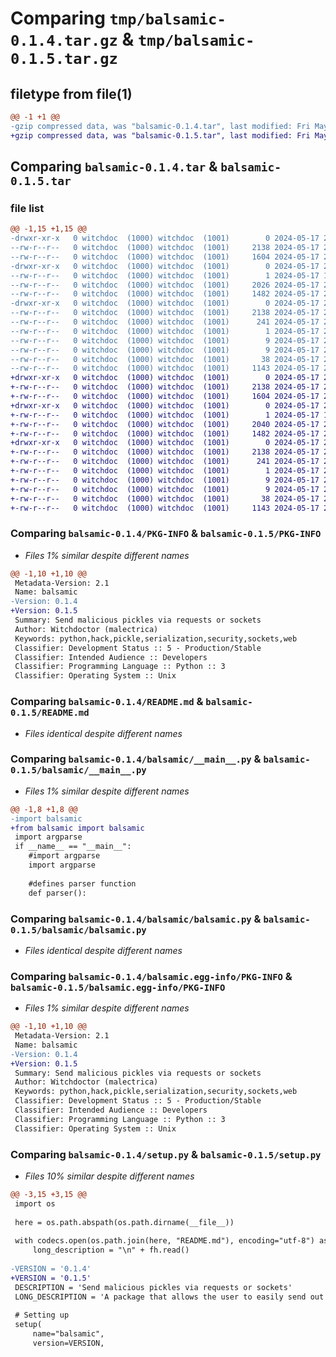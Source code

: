 # Comparing `tmp/balsamic-0.1.4.tar.gz` & `tmp/balsamic-0.1.5.tar.gz`

## filetype from file(1)

```diff
@@ -1 +1 @@
-gzip compressed data, was "balsamic-0.1.4.tar", last modified: Fri May 17 23:29:58 2024, max compression
+gzip compressed data, was "balsamic-0.1.5.tar", last modified: Fri May 17 23:32:39 2024, max compression
```

## Comparing `balsamic-0.1.4.tar` & `balsamic-0.1.5.tar`

### file list

```diff
@@ -1,15 +1,15 @@
-drwxr-xr-x   0 witchdoc  (1000) witchdoc  (1001)        0 2024-05-17 23:29:58.123101 balsamic-0.1.4/
--rw-r--r--   0 witchdoc  (1000) witchdoc  (1001)     2138 2024-05-17 23:29:58.123101 balsamic-0.1.4/PKG-INFO
--rw-r--r--   0 witchdoc  (1000) witchdoc  (1001)     1604 2024-05-17 23:29:20.000000 balsamic-0.1.4/README.md
-drwxr-xr-x   0 witchdoc  (1000) witchdoc  (1001)        0 2024-05-17 23:29:58.123101 balsamic-0.1.4/balsamic/
--rw-r--r--   0 witchdoc  (1000) witchdoc  (1001)        1 2024-05-17 19:32:39.000000 balsamic-0.1.4/balsamic/__innit__.py
--rw-r--r--   0 witchdoc  (1000) witchdoc  (1001)     2026 2024-05-17 23:20:54.000000 balsamic-0.1.4/balsamic/__main__.py
--rw-r--r--   0 witchdoc  (1000) witchdoc  (1001)     1482 2024-05-17 23:02:34.000000 balsamic-0.1.4/balsamic/balsamic.py
-drwxr-xr-x   0 witchdoc  (1000) witchdoc  (1001)        0 2024-05-17 23:29:58.123101 balsamic-0.1.4/balsamic.egg-info/
--rw-r--r--   0 witchdoc  (1000) witchdoc  (1001)     2138 2024-05-17 23:29:58.000000 balsamic-0.1.4/balsamic.egg-info/PKG-INFO
--rw-r--r--   0 witchdoc  (1000) witchdoc  (1001)      241 2024-05-17 23:29:58.000000 balsamic-0.1.4/balsamic.egg-info/SOURCES.txt
--rw-r--r--   0 witchdoc  (1000) witchdoc  (1001)        1 2024-05-17 23:29:58.000000 balsamic-0.1.4/balsamic.egg-info/dependency_links.txt
--rw-r--r--   0 witchdoc  (1000) witchdoc  (1001)        9 2024-05-17 23:29:58.000000 balsamic-0.1.4/balsamic.egg-info/requires.txt
--rw-r--r--   0 witchdoc  (1000) witchdoc  (1001)        9 2024-05-17 23:29:58.000000 balsamic-0.1.4/balsamic.egg-info/top_level.txt
--rw-r--r--   0 witchdoc  (1000) witchdoc  (1001)       38 2024-05-17 23:29:58.123101 balsamic-0.1.4/setup.cfg
--rw-r--r--   0 witchdoc  (1000) witchdoc  (1001)     1143 2024-05-17 23:29:50.000000 balsamic-0.1.4/setup.py
+drwxr-xr-x   0 witchdoc  (1000) witchdoc  (1001)        0 2024-05-17 23:32:39.417243 balsamic-0.1.5/
+-rw-r--r--   0 witchdoc  (1000) witchdoc  (1001)     2138 2024-05-17 23:32:39.417243 balsamic-0.1.5/PKG-INFO
+-rw-r--r--   0 witchdoc  (1000) witchdoc  (1001)     1604 2024-05-17 23:29:20.000000 balsamic-0.1.5/README.md
+drwxr-xr-x   0 witchdoc  (1000) witchdoc  (1001)        0 2024-05-17 23:32:39.417243 balsamic-0.1.5/balsamic/
+-rw-r--r--   0 witchdoc  (1000) witchdoc  (1001)        1 2024-05-17 19:32:39.000000 balsamic-0.1.5/balsamic/__innit__.py
+-rw-r--r--   0 witchdoc  (1000) witchdoc  (1001)     2040 2024-05-17 23:32:19.000000 balsamic-0.1.5/balsamic/__main__.py
+-rw-r--r--   0 witchdoc  (1000) witchdoc  (1001)     1482 2024-05-17 23:02:34.000000 balsamic-0.1.5/balsamic/balsamic.py
+drwxr-xr-x   0 witchdoc  (1000) witchdoc  (1001)        0 2024-05-17 23:32:39.417243 balsamic-0.1.5/balsamic.egg-info/
+-rw-r--r--   0 witchdoc  (1000) witchdoc  (1001)     2138 2024-05-17 23:32:39.000000 balsamic-0.1.5/balsamic.egg-info/PKG-INFO
+-rw-r--r--   0 witchdoc  (1000) witchdoc  (1001)      241 2024-05-17 23:32:39.000000 balsamic-0.1.5/balsamic.egg-info/SOURCES.txt
+-rw-r--r--   0 witchdoc  (1000) witchdoc  (1001)        1 2024-05-17 23:32:39.000000 balsamic-0.1.5/balsamic.egg-info/dependency_links.txt
+-rw-r--r--   0 witchdoc  (1000) witchdoc  (1001)        9 2024-05-17 23:32:39.000000 balsamic-0.1.5/balsamic.egg-info/requires.txt
+-rw-r--r--   0 witchdoc  (1000) witchdoc  (1001)        9 2024-05-17 23:32:39.000000 balsamic-0.1.5/balsamic.egg-info/top_level.txt
+-rw-r--r--   0 witchdoc  (1000) witchdoc  (1001)       38 2024-05-17 23:32:39.417243 balsamic-0.1.5/setup.cfg
+-rw-r--r--   0 witchdoc  (1000) witchdoc  (1001)     1143 2024-05-17 23:32:23.000000 balsamic-0.1.5/setup.py
```

### Comparing `balsamic-0.1.4/PKG-INFO` & `balsamic-0.1.5/PKG-INFO`

 * *Files 1% similar despite different names*

```diff
@@ -1,10 +1,10 @@
 Metadata-Version: 2.1
 Name: balsamic
-Version: 0.1.4
+Version: 0.1.5
 Summary: Send malicious pickles via requests or sockets
 Author: Witchdoctor (malectrica)
 Keywords: python,hack,pickle,serialization,security,sockets,web
 Classifier: Development Status :: 5 - Production/Stable
 Classifier: Intended Audience :: Developers
 Classifier: Programming Language :: Python :: 3
 Classifier: Operating System :: Unix
```

### Comparing `balsamic-0.1.4/README.md` & `balsamic-0.1.5/README.md`

 * *Files identical despite different names*

### Comparing `balsamic-0.1.4/balsamic/__main__.py` & `balsamic-0.1.5/balsamic/__main__.py`

 * *Files 1% similar despite different names*

```diff
@@ -1,8 +1,8 @@
-import balsamic
+from balsamic import balsamic
 import argparse
 if __name__ == "__main__":
 	#import argparse
 	import argparse
 
 	#defines parser function
 	def parser():
```

### Comparing `balsamic-0.1.4/balsamic/balsamic.py` & `balsamic-0.1.5/balsamic/balsamic.py`

 * *Files identical despite different names*

### Comparing `balsamic-0.1.4/balsamic.egg-info/PKG-INFO` & `balsamic-0.1.5/balsamic.egg-info/PKG-INFO`

 * *Files 1% similar despite different names*

```diff
@@ -1,10 +1,10 @@
 Metadata-Version: 2.1
 Name: balsamic
-Version: 0.1.4
+Version: 0.1.5
 Summary: Send malicious pickles via requests or sockets
 Author: Witchdoctor (malectrica)
 Keywords: python,hack,pickle,serialization,security,sockets,web
 Classifier: Development Status :: 5 - Production/Stable
 Classifier: Intended Audience :: Developers
 Classifier: Programming Language :: Python :: 3
 Classifier: Operating System :: Unix
```

### Comparing `balsamic-0.1.4/setup.py` & `balsamic-0.1.5/setup.py`

 * *Files 10% similar despite different names*

```diff
@@ -3,15 +3,15 @@
 import os
 
 here = os.path.abspath(os.path.dirname(__file__))
 
 with codecs.open(os.path.join(here, "README.md"), encoding="utf-8") as fh:
     long_description = "\n" + fh.read()
 
-VERSION = '0.1.4'
+VERSION = '0.1.5'
 DESCRIPTION = 'Send malicious pickles via requests or sockets'
 LONG_DESCRIPTION = 'A package that allows the user to easily send out malicious pickles, via web requests, or a malicious server or client(currently ipv4 only)'
 
 # Setting up
 setup(
     name="balsamic",
     version=VERSION,
```

